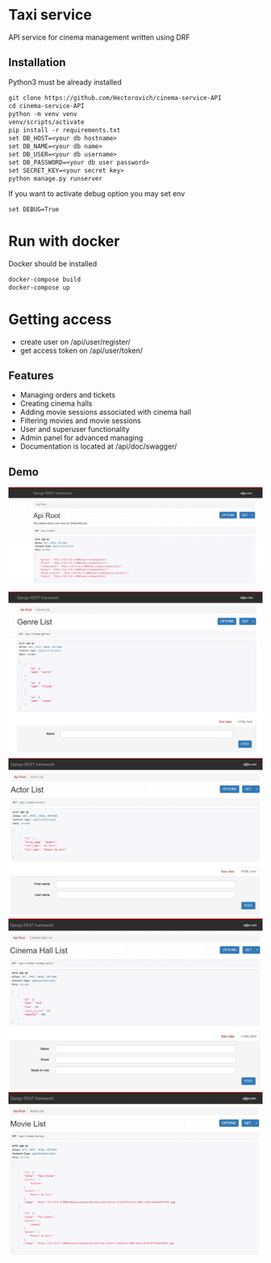 # Taxi service

API service for cinema management written using DRF

## Installation
Python3 must be already installed
```shell
git clone https://github.com/Hectorovich/cinema-service-API
cd cinema-service-API
python -m venv venv
venv/scripts/activate
pip install -r requirements.txt
set DB_HOST=<your db hostname>
set DB_NAME=<your db name>
set DB_USER=<your db username>
set DB_PASSWORD=<your db user password>
set SECRET_KEY=<your secret key>
python manage.py runserver
```
If you want to activate debug option you may set env
```
set DEBUG=True
```
# Run with docker
Docker should be installed
```
docker-compose build
docker-compose up
```
# Getting access
* create user on /api/user/register/
* get access token on /api/user/token/
## Features

* Managing orders and tickets
* Creating cinema halls
* Adding movie sessions associated with cinema hall
* Filtering movies and movie sessions
* User and superuser functionality
* Admin panel for advanced managing
* Documentation is located at /api/doc/swagger/
## Demo
![img.png](img.png)
![img_1.png](img_1.png)
![img_2.png](img_2.png)
![img_3.png](img_3.png)
![img_4.png](img_4.png)
